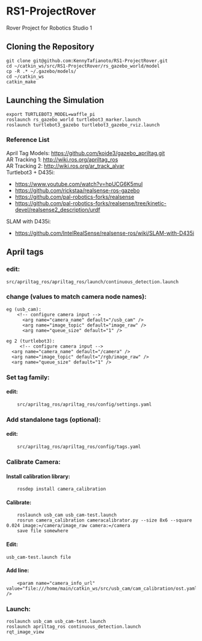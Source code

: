 # RS1-ProjectRover
Rover Project for Robotics Studio 1

## Cloning the Repository
    git clone git@github.com:KennyTafianoto/RS1-ProjectRover.git
    cd ~/catkin_ws/src/RS1-ProjectRover/rs_gazebo_world/model
    cp -R .* ~/.gazebo/models/
    cd ~/catkin_ws
    catkin_make

## Launching the Simulation
    export TURTLEBOT3_MODEL=waffle_pi
    roslaunch rs_gazebo_world turtlebot3_marker.launch
    roslaunch turtlebot3_gazebo turtlebot3_gazebo_rviz.launch

### Reference List
April Tag Models: https://github.com/koide3/gazebo_apriltag.git  
AR Tracking 1: http://wiki.ros.org/apriltag_ros  
AR Tracking 2: http://wiki.ros.org/ar_track_alvar  
Turtlebot3 + D435i:
- https://www.youtube.com/watch?v=hpUCG6K5muI
- https://github.com/rickstaa/realsense-ros-gazebo
- https://github.com/pal-robotics-forks/realsense
- https://github.com/pal-robotics-forks/realsense/tree/kinetic-devel/realsense2_description/urdf

SLAM with D435i:
- https://github.com/IntelRealSense/realsense-ros/wiki/SLAM-with-D435i


## April tags
### edit:
    src/apriltag_ros/apriltag_ros/launch/continuous_detection.launch
### change (values to match camera node names):
    eg (usb_cam):
        <!-- configure camera input -->
          <arg name="camera_name" default="/usb_cam" />
          <arg name="image_topic" default="image_raw" />
          <arg name="queue_size" default="1" />
    
    eg 2 (turtlebot3):
         <!-- configure camera input -->
      <arg name="camera_name" default="/camera" />
      <arg name="image_topic" default="/rgb/image_raw" />
      <arg name="queue_size" default="1" />

### Set tag family:
#### edit:
        src/apriltag_ros/apriltag_ros/config/settings.yaml

### Add standalone tags (optional):
#### edit:
        src/apriltag_ros/apriltag_ros/config/tags.yaml

    
### Calibrate Camera:
#### Install calibration library:
        rosdep install camera_calibration

#### Calibrate:
        roslaunch usb_cam usb_cam-test.launch
        rosrun camera_calibration cameracalibrator.py --size 8x6 --square 0.024 image:=/camera/image_raw camera:=/camera
        save file somewhere
    
#### Edit:
    usb_cam-test.launch file

#### Add line:
        <param name="camera_info_url" value="file:///home/main/catkin_ws/src/usb_cam/cam_calibration/ost.yaml" />
    

### Launch:
    roslaunch usb_cam usb_cam-test.launch
    roslaunch apriltag_ros continuous_detection.launch
    rqt_image_view
        
